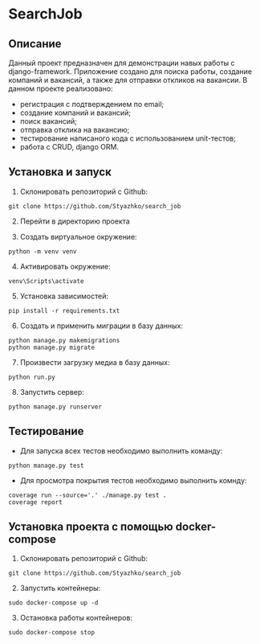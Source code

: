# SearchJob
## Описание
Данный проект предназначен для демонстрации навых работы с django-framework. Приложение создано для поиска работы, создание компаний и вакансий, а также для отправки откликов на вакансии. В данном проекте реализовано:
* регистрация с подтверждением по email;
* создание компаний и вакансий;
* поиск вакансий;
* отправка отклика на вакансию;
* тестирование написаного кода с использованием unit-тестов;
* работа с CRUD, django ORM.

## Установка и запуск

1. Склонировать репозиторий с Github:

````
git clone https://github.com/Styazhko/search_job
````
2. Перейти в директорию проекта

3. Создать виртуальное окружение:

````
python -m venv venv
````

4. Активировать окружение: 

````
venv\Scripts\activate
````

5. Установка зависимостей:

```
pip install -r requirements.txt
```

6. Создать и применить миграции в базу данных:

```
python manage.py makemigrations
python manage.py migrate
```

7. Произвести загрузку медиа в базу данных:

```
python run.py
```

8. Запустить сервер:

```
python manage.py runserver
```

## Тестирование
* Для запуска всех тестов необходимо выполнить команду:

```
python manage.py test
```

* Для просмотра покрытия тестов необходимо выполнить комнду:

```
coverage run --source='.' ./manage.py test .
coverage report
```

## Установка проекта с помощью docker-compose

1. Склонировать репозиторий с Github:

````
git clone https://github.com/Styazhko/search_job
````

2. Запустить контейнеры:

````
sudo docker-compose up -d
````

3. Остановка работы контейнеров:

````
sudo docker-compose stop
````


